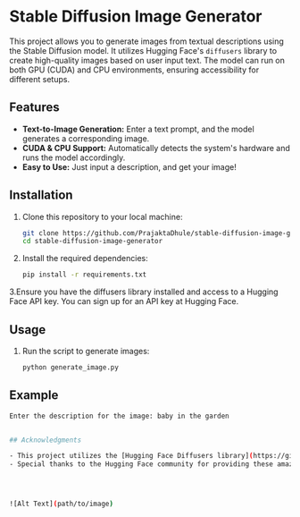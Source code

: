 

# Stable Diffusion Image Generator

This project allows you to generate images from textual descriptions using the Stable Diffusion model. It utilizes Hugging Face's `diffusers` library to create high-quality images based on user input text. The model can run on both GPU (CUDA) and CPU environments, ensuring accessibility for different setups.

## Features

- **Text-to-Image Generation:** Enter a text prompt, and the model generates a corresponding image.
- **CUDA & CPU Support:** Automatically detects the system's hardware and runs the model accordingly.
- **Easy to Use:** Just input a description, and get your image!

## Installation

1. Clone this repository to your local machine:
   ```bash
   git clone https://github.com/PrajaktaDhule/stable-diffusion-image-generator.git
   cd stable-diffusion-image-generator
   
2.  Install the required dependencies:
      ```bash
    pip install -r requirements.txt

3.Ensure you have the diffusers library installed and access to a Hugging Face API key. You can sign up for an API key at Hugging Face.

## Usage

1. Run the script to generate images:
   ```bash
   python generate_image.py
## Example

```bash
Enter the description for the image: baby in the garden


## Acknowledgments

- This project utilizes the [Hugging Face Diffusers library](https://github.com/huggingface/diffusers) and the Stable Diffusion model.
- Special thanks to the Hugging Face community for providing these amazing resources.




![Alt Text](path/to/image)
